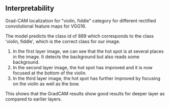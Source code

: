 ## Interpretability

Grad-CAM localization for "violin, fiddle" category for different rectified convolutional feature maps for VGG16.


The model predicts the class id of 889 which corresponds to the class 'violin, fiddle', which is the correct class for our image.

1. In the first layer image, we can see that the hot spot is at several places in the image. It detects the background but also reads some background.
2. In the second layer image, the hot spot has improved and it is now focused at the bottom of the violin.
3. In the third layer image, the hot spot has further improved by focusing on the violin as well as the bow.

This shows that the GradCAM results show good results for deeper layer as compared to earlier layers.
